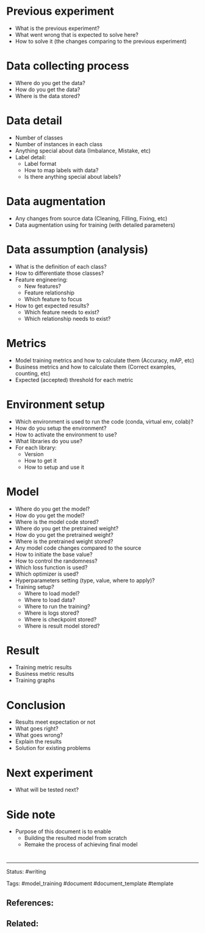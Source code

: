 # Previous experiment

- What is the previous experiment?
- What went wrong that is expected to solve here?
- How to solve it (the changes comparing to the previous experiment)


# Data collecting process

- Where do you get the data?
- How do you get the data?
- Where is the data stored?

# Data detail

- Number of classes 
- Number of instances in each class
- Anything special about data (Imbalance, Mistake, etc)
- Label detail:
	- Label format
	- How to map labels with data?
	- Is there anything special about labels?


# Data augmentation

- Any changes from source data (Cleaning, Filling, Fixing, etc)
- Data augmentation using for training (with detailed parameters)


# Data assumption (analysis)

- What is the definition of each class?
- How to differentiate those classes?
- Feature engineering:
	- New features?
	- Feature relationship
	- Which feature to focus
- How to get expected results?
	- Which feature needs to exist?
	- Which relationship needs to exist?

# Metrics

- Model training metrics and how to calculate them (Accuracy, mAP, etc)
- Business metrics and how to calculate them (Correct examples,  counting, etc)
- Expected (accepted) threshold for each metric

# Environment setup

- Which environment is used to run the code (conda, virtual env, colab)?
- How do you setup the environment?
- How to activate the environment to use?
- What libraries do you use?
- For each library:
	- Version
	- How to get it
	- How to setup and use it

# Model

- Where do you get the model?
- How do you get the model?
- Where is the model code stored?
- Where do you get the pretrained weight?
- How do you get the pretrained weight?
- Where is the pretrained weight stored?
- Any model code changes compared to the source
- How to initiate the base value?
- How to control the randomness?
- Which loss function is used?
- Which optimizer is used?
- Hyperparameters setting (type, value, where to apply)?
- Training setup?
	- Where to load model?
	- Where to load data?
	- Where to run the training?
	- Where is logs stored?
	- Where is checkpoint stored?
	- Where is result model stored?

# Result

- Training metric results
- Business metric results
- Training graphs


# Conclusion

- Results meet expectation or not
- What goes right?
- What goes wrong?
- Explain the results
- Solution for existing problems

# Next experiment

- What will be tested next?


# Side note

- Purpose of this document is to enable
	- Building the resulted model from scratch
	- Remake the process of achieving final model





# 

---
Status: #writing

Tags: #model_training #document #document_template #template

References:
-  

Related:
- 
